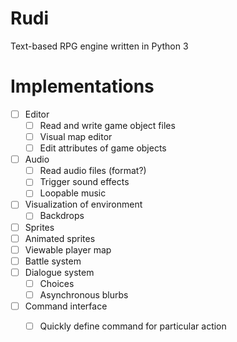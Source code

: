 # Rudi

Text-based RPG engine written in Python 3


# Implementations
* [ ] Editor
    * [ ] Read and write game object files
    * [ ] Visual map editor
    * [ ] Edit attributes of game objects
* [ ] Audio
    * [ ] Read audio files (format?)
    * [ ] Trigger sound effects
    * [ ] Loopable music
* [ ] Visualization of environment
    * [ ] Backdrops
* [ ] Sprites
* [ ] Animated sprites
* [ ] Viewable player map
* [ ] Battle system
* [ ] Dialogue system
    * [ ] Choices
    * [ ] Asynchronous blurbs
* [ ] Command interface
    * [ ] Quickly define command for particular action

